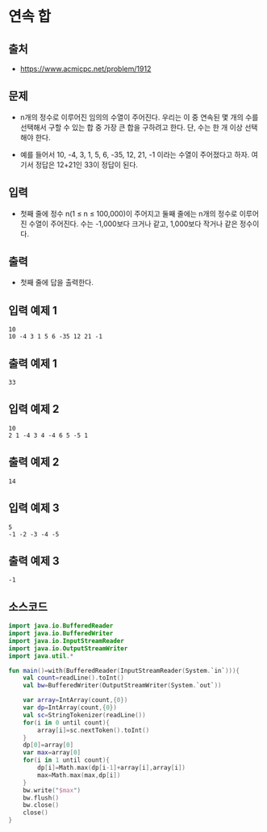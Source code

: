# 연속 합

## 출처

* https://www.acmicpc.net/problem/1912

## 문제

* n개의 정수로 이루어진 임의의 수열이 주어진다. 우리는 이 중 연속된 몇 개의 수를 선택해서 구할 수 있는 합 중 가장 큰 합을 구하려고 한다. 단, 수는 한 개 이상 선택해야 한다.

* 예를 들어서 10, -4, 3, 1, 5, 6, -35, 12, 21, -1 이라는 수열이 주어졌다고 하자. 여기서 정답은 12+21인 33이 정답이 된다.

## 입력

* 첫째 줄에 정수 n(1 ≤ n ≤ 100,000)이 주어지고 둘째 줄에는 n개의 정수로 이루어진 수열이 주어진다. 수는 -1,000보다 크거나 같고, 1,000보다 작거나 같은 정수이다.

## 출력

* 첫째 줄에 답을 출력한다.

## 입력 예제 1

```
10
10 -4 3 1 5 6 -35 12 21 -1
```

## 출력 예제 1

```33```

## 입력 예제 2

```
10
2 1 -4 3 4 -4 6 5 -5 1
```

## 출력 예제 2

```14```

## 입력 예제 3

```
5
-1 -2 -3 -4 -5
```

## 출력 예제 3

```-1```

## 소스코드

```kotlin
import java.io.BufferedReader
import java.io.BufferedWriter
import java.io.InputStreamReader
import java.io.OutputStreamWriter
import java.util.*

fun main()=with(BufferedReader(InputStreamReader(System.`in`))){
    val count=readLine().toInt()
    val bw=BufferedWriter(OutputStreamWriter(System.`out`))

    var array=IntArray(count,{0})
    var dp=IntArray(count,{0})
    val sc=StringTokenizer(readLine())
    for(i in 0 until count){
        array[i]=sc.nextToken().toInt()
    }
    dp[0]=array[0]
    var max=array[0]
    for(i in 1 until count){
        dp[i]=Math.max(dp[i-1]+array[i],array[i])
        max=Math.max(max,dp[i])
    }
    bw.write("$max")
    bw.flush()
    bw.close()
    close()
}
```
